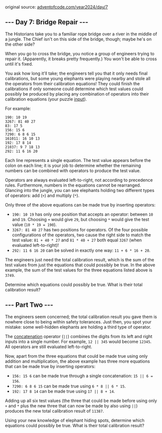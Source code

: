 original source: [adventofcode.com/year2024/day/7](https://adventofcode.com/2024/day/7)

## --- Day 7: Bridge Repair ---

The Historians take you to a familiar rope bridge over a river in the middle of a jungle. The Chief isn't on this 
side of the bridge, though; maybe he's on the other side?

When you go to cross the bridge, you notice a group of engineers trying to repair it. (Apparently, it breaks pretty 
frequently.) You won't be able to cross until it's fixed.

You ask how long it'll take; the engineers tell you that it only needs final calibrations, but some young elephants 
were playing nearby and stole all the operators from their calibration equations! They could finish the calibrations if 
only someone could determine which test values could possibly be produced by placing any combination of operators into 
their calibration equations (your puzzle [input](https://github.com/Kidchai/AdventOfCode/blob/main/src/year2024/Day07/input.txt)).

For example:

    190: 10 19
    3267: 81 40 27
    83: 17 5
    156: 15 6
    7290: 6 8 6 15
    161011: 16 10 13
    192: 17 8 14
    21037: 9 7 18 13
    292: 11 6 16 20

Each line represents a single equation. The test value appears before the colon on each line; it is your job to 
determine whether the remaining numbers can be combined with operators to produce the test value.

Operators are always evaluated left-to-right, not according to precedence rules. Furthermore, numbers in the equations 
cannot be rearranged. Glancing into the jungle, you can see elephants holding two different types of operators: 
add (`+`) and multiply (`*`).

Only three of the above equations can be made true by inserting operators:

- `190: 10 19` has only one position that accepts an operator: between `10` and `19`. Choosing `+` would give `29`, 
but choosing `*` would give the test value (`10 * 19 = 190`).
- `3267: 81 40 27` has two positions for operators. Of the four possible configurations of the operators, two cause the 
right side to match the test value: `81 + 40 * 27` and `81 * 40 + 27` both equal `3267` (when evaluated left-to-right)!
- `292: 11 6 16 20` can be solved in exactly one way: `11 + 6 * 16 + 20`.

The engineers just need the total calibration result, which is the sum of the test values from just the equations that 
could possibly be true. In the above example, the sum of the test values for the three equations listed above is `3749`.

Determine which equations could possibly be true. What is their total calibration result?

## --- Part Two ---

The engineers seem concerned; the total calibration result you gave them is nowhere close to being within safety 
tolerances. Just then, you spot your mistake: some well-hidden elephants are holding a third type of operator.

The [concatenation](https://en.wikipedia.org/wiki/Concatenation) operator (`||`) combines the digits from its 
left and right inputs into a single number. For example, `12 || 345` would become `12345`. All operators are still 
evaluated left-to-right.

Now, apart from the three equations that could be made true using only addition and multiplication, the above example 
has three more equations that can be made true by inserting operators:

- `156: 15 6` can be made true through a single concatenation: `15 || 6 = 156`.
- `7290: 6 8 6 15` can be made true using `6 * 8 || 6 * 15`.
- `192: 17 8 14` can be made true using `17 || 8 + 14`.

Adding up all six test values (the three that could be made before using only `+` and `*` plus the new three that can 
now be made by also using `||`) produces the new total calibration result of `11387`.

Using your new knowledge of elephant hiding spots, determine which equations could possibly be true. 
What is their total calibration result?